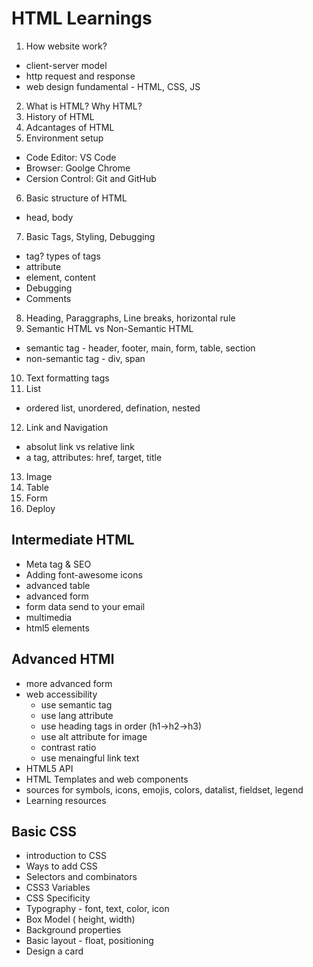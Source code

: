 # HTML Learnings

1. How website work?

- client-server model
- http request and response
- web design fundamental - HTML, CSS, JS

2. What is HTML? Why HTML?
3. History of HTML
4. Adcantages of HTML
5. Environment setup

- Code Editor: VS Code
- Browser: Goolge Chrome
- Cersion Control: Git and GitHub

6. Basic structure of HTML

- head, body

7. Basic Tags, Styling, Debugging

- tag? types of tags
- attribute
- element, content
- Debugging
- Comments

8. Heading, Paraggraphs, Line breaks, horizontal rule
9. Semantic HTML vs Non-Semantic HTML

- semantic tag - header, footer, main, form, table, section
- non-semantic tag - div, span

10. Text formatting tags
11. List

- ordered list, unordered, defination, nested

12. Link and Navigation

- absolut link vs relative link
- a tag, attributes: href, target, title

13. Image
14. Table
15. Form
16. Deploy

## Intermediate HTML

- Meta tag & SEO
- Adding font-awesome icons
- advanced table
- advanced form
- form data send to your email
- multimedia
- html5 elements

## Advanced HTMl

- more advanced form
- web accessibility
  - use semantic tag
  - use lang attribute
  - use heading tags in order (h1->h2->h3)
  - use alt attribute for image
  - contrast ratio
  - use menaingful link text
- HTML5 API
- HTML Templates and web components
- sources for symbols, icons, emojis, colors, datalist, fieldset, legend
- Learning resources

## Basic CSS

- introduction to CSS
- Ways to add CSS
- Selectors and combinators
- CSS3 Variables
- CSS Specificity
- Typography - font, text, color, icon
- Box Model ( height, width)
- Background properties
- Basic layout - float, positioning
- Design a card
